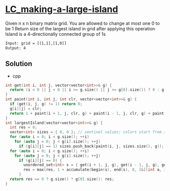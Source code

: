 # [LC_making-a-large-island](https://leetcode.com/problems/making-a-large-island)

Given n x n binary matrix grid. You are allowed to change at most one 0 to be 1
Return size of the largest island in grid after applying this operation
Island is a 4-directionally connected group of 1s

```txt
Input: grid = [[1,1],[1,0]]
Output: 4
```

## Solution

* cpp

```cpp
int get(int i, int j, vector<vector<int>>& g) {
  return (i < 0 || j < 0 || i >= g.size() || j >= g[0].size()) ? 0 : g[i][j];
}
int paint(int i, int j, int clr, vector<vector<int>>& g) {
  if (get(i, j, g) != 1) return 0;
  g[i][j] = clr;
  return 1 + paint(i + 1, j, clr, g) + paint(i - 1, j, clr, g) + paint(i, j + 1, clr, g) + paint(i, j - 1, clr, g);
}
int largestIsland(vector<vector<int>>& g) {
  int res = 0;
  vector<int> sizes = { 0, 0 }; // sentinel values; colors start from 2.
  for (auto i = 0; i < g.size(); ++i)
    for (auto j = 0; j < g[i].size(); ++j)
      if (g[i][j] == 1) sizes.push_back(paint(i, j, sizes.size(), g));
  for (auto i = 0; i < g.size(); ++i)
    for (auto j = 0; j < g[i].size(); ++j)
      if (g[i][j] == 0) {
        unordered_set<int> s = { get(i + 1, j, g), get(i - 1, j, g), get(i, j + 1, g), get(i, j - 1, g) };
        res = max(res, 1 + accumulate(begin(s), end(s), 0, [&](int a, int b) {return a + sizes[b];}));
      }
  return res == 0 ? g.size() * g[0].size(): res;
}
```
